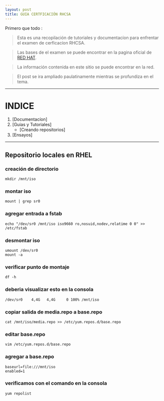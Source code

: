 ```yaml
---
layout: post
title: GUIA CERTFICACIÓN RHCSA 
---
```



Primero que todo :

> Esta es una recopilación de tutoriales y documentacíon para enfrentar el examen de cerficacíon RHCSA. 

> Las bases de el examen se puede encontrar en la pagina oficial de [RED HAT](https://www.redhat.com/en/services/training/ex200-red-hat-certified-system-administrator-rhcsa-exam).

> La información contenida en este sitio se puede encontrar en la red.

> El post se ira ampliado paulatinamente mientras se profundiza en el tema.

______________________________________

# INDICE 

1. [Documentacíon]
2. [Guias y Tutoriales] 
    - [Creando repositorios]
3. [Ensayos]


______________________________________



##  Repositorio locales en RHEL



### creación de directorio

    mkdir /mnt/iso

### montar iso

    mount | grep sr0

### agregar entrada a fstab

    echo "/dev/sr0 /mnt/iso iso9660 ro,nosuid,nodev,relatime 0 0" >> /etc/fstab

### desmontar iso

    umount /dev/sr0
    mount -a

### verificar punto de montaje

    df -h

### deberia visualizar esto en la consola

    /dev/sr0    4,4G   4,4G     0 100% /mnt/iso

### copiar salida de media.repo a base.repo

    cat /mnt/iso/media.repo >> /etc/yum.repos.d/base.repo

### editar base.repo

    vim /etc/yum.repos.d/base.repo

### agregar a base.repo

    baseurl=file:///mnt/iso
    enabled=1

### verificamos con el comando en la consola

    yum repolist

